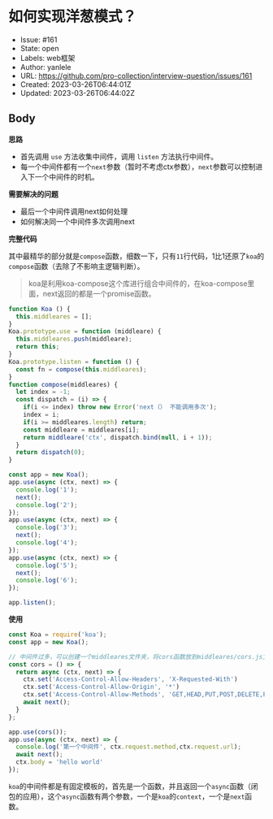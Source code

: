 # 如何实现洋葱模式？

- Issue: #161
- State: open
- Labels: web框架
- Author: yanlele
- URL: https://github.com/pro-collection/interview-question/issues/161
- Created: 2023-03-26T06:44:01Z
- Updated: 2023-03-26T06:44:02Z

## Body

**思路**

* 首先调用 `use` 方法收集中间件，调用 `listen` 方法执行中间件。
* 每一个中间件都有一个`next`参数（暂时不考虑ctx参数），`next`参数可以控制进入下一个中间件的时机。

**需要解决的问题**
- 最后一个中间件调用next如何处理
- 如何解决同一个中间件多次调用next


**完整代码**

其中最精华的部分就是`compose`函数，细数一下，只有`11`行代码，1比1还原了`koa`的`compose`函数（去除了不影响主逻辑判断）。

> koa是利用koa-compose这个库进行组合中间件的，在koa-compose里面，next返回的都是一个promise函数。

```js
function Koa () {
  this.middleares = [];
}
Koa.prototype.use = function (middleare) {
  this.middleares.push(middleare);
  return this;
}
Koa.prototype.listen = function () {
  const fn = compose(this.middleares);
}
function compose(middleares) {
  let index = -1;
  const dispatch = (i) => {
    if(i <= index) throw new Error('next（） 不能调用多次');
    index = i;
    if(i >= middleares.length) return;
    const middleare = middleares[i];
    return middleare('ctx', dispatch.bind(null, i + 1));
  }
  return dispatch(0);
}

const app = new Koa();
app.use(async (ctx, next) => {
  console.log('1');
  next();
  console.log('2');
});
app.use(async (ctx, next) => {
  console.log('3');
  next();
  console.log('4');
});
app.use(async (ctx, next) => {
  console.log('5');
  next();
  console.log('6');
});

app.listen();

```


**使用**

```js
const Koa = require('koa');
const app = new Koa();

// 中间件过多，可以创建一个middleares文件夹，将cors函数放到middleares/cors.js文件里面
const cors = () => {
  return async (ctx, next) => {
    ctx.set('Access-Control-Allow-Headers', 'X-Requested-With')
    ctx.set('Access-Control-Allow-Origin', '*')
    ctx.set('Access-Control-Allow-Methods', 'GET,HEAD,PUT,POST,DELETE,PATCH')
    await next();
  }
};

app.use(cors());
app.use(async (ctx, next) => {
  console.log('第一个中间件', ctx.request.method,ctx.request.url);
  await next();
  ctx.body = 'hello world'
});

```

`koa`的中间件都是有固定模板的，首先是一个函数，并且返回一个`async`函数（闭包的应用），这个`async`函数有两个参数，一个是`koa`的`context`，一个是`next`函数。



